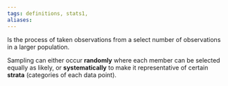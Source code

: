 ```yaml
---
tags: definitions, stats1,  
aliases: 
---
```

Is the process of taken observations from a select number of observations in a larger population.

Sampling can either occur **randomly** where each member can be selected equally as likely, or **systematically** to make it representative of certain **strata** (categories of each data point). 

